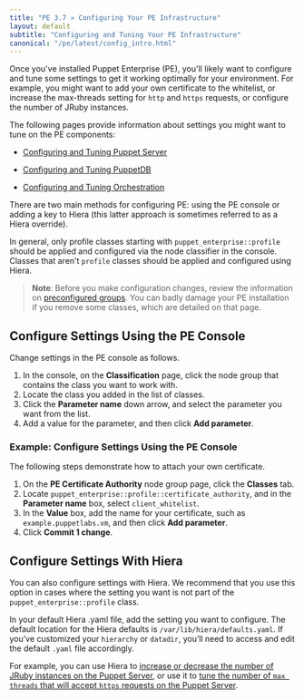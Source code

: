 ```yaml
---
title: "PE 3.7 » Configuring Your PE Infrastructure"
layout: default
subtitle: "Configuring and Tuning Your PE Infrastructure"
canonical: "/pe/latest/config_intro.html"
---
```


Once you've installed Puppet Enterprise (PE), you'll likely want to configure and tune some settings to get it working optimally for your environment. For example, you might want to add your own certificate to the whitelist, or increase the max-threads setting for `http` and `https` requests, or configure the number of JRuby instances. 

The following pages provide information about settings you might want to tune on the PE components:

- [Configuring and Tuning Puppet Server](./config_puppetserver.html)

- [Configuring and Tuning PuppetDB](./config_puppetdb.html)

- [Configuring and Tuning Orchestration](./config_orchestration.html)


There are two main methods for configuring PE: using the PE console or adding a key to Hiera (this latter approach is sometimes referred to as a Hiera override).

In general, only profile classes starting with `puppet_enterprise::profile` should be applied and configured via the node classifier in the console. Classes that aren't `profile` classes should be applied and configured using Hiera.

>**Note**: Before you make configuration changes, review the information on [preconfigured groups](./console_classes_groups_preconfigured_groups.html). You can badly damage your PE installation if you remove some classes, which are detailed on that page.

## Configure Settings Using the PE Console

Change settings in the PE console as follows.

1. In the console, on the **Classification** page, click the node group that contains the class you want to work with.
2. Locate the class you added in the list of classes.
3. Click the **Parameter name** down arrow, and select the parameter you want from the list.
4. Add a value for the parameter, and then click **Add parameter**.

### Example: Configure Settings Using the PE Console

The following steps demonstrate how to attach your own certificate.

1. On the **PE Certificate Authority** node group page, click the **Classes** tab.
2. Locate `puppet_enterprise::profile::certificate_authority`, and in the **Parameter name** box, select `client_whitelist`.
3. In the **Value** box, add the name for your certificate, such as `example.puppetlabs.vm`, and then click **Add parameter**.
4. Click **Commit 1 change**.

## Configure Settings With Hiera

You can also configure settings with Hiera. We recommend that you use this option in cases where the setting you want is not part of the `puppet_enterprise::profile` class.

In your default Hiera .yaml file, add the setting you want to configure. The default location for the Hiera defaults is `/var/lib/hiera/defaults.yaml`. If you’ve customized your `hierarchy` or `datadir`, you’ll need to access and edit the default `.yaml` file accordingly. 

For example, you can use Hiera to [increase or decrease the number of JRuby instances on the Puppet Server](./config_puppetserver.html#tuning-jruby-on-the-puppet-server), or use it to [tune the number of `max threads` that will accept `https` requests on the Puppet Server](./config_puppetserver.html#tuning-max-threads-on-puppet-server).
